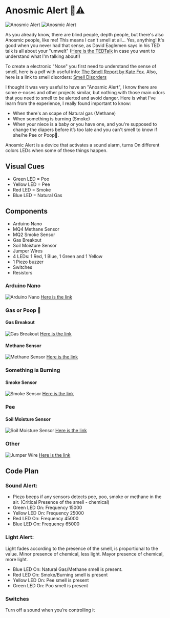 # Anosmic Alert :nose::warning:
![Anosmic Alert](https://github.com/linaangel/PhComp_repo/blob/master/AnosmicAlert/anosmicalert.jpg)
![Anosmic Alert](https://github.com/linaangel/PhComp_repo/blob/master/AnosmicAlert/components.png)

As you already know, there are blind people, depth people, but there's also Anosmic people, like me! This means I can't smell at all... Yes, anything! It's good when you never had that sense, as David Eaglemen says in his TED talk is all about your "umwelt" ([Here is the TEDTalk](https://www.ted.com/talks/david_eagleman_can_we_create_new_senses_for_humans) in case you want to understand what I'm talking about!)

To create a electronic "Nose" you first need to understand the sense of smell, here is a pdf with useful info: [The Smell Report by Kate Fox](https://github.com/linaangel/PhComp_repo/blob/master/midterm/smell.pdf). Also, here is a link to smell disorders: [Smell Disorders](https://www.nidcd.nih.gov/health/smell-disorders)

I thought it was very useful to have an "Anosmic Alert", I know there are some e-noses and other projects similar, but nothing with those main odors that you need to smell to be alerted and avoid danger. Here is what I've learn from the experience, I really found important to know:

* When there's an scape of Natural gas (Methane)
* When something is burning (Smoke)
* When your niece is a baby or you have one, and you're supposed to change the diapers before it’s too late and you can't smell to know if she/he Pee or Poop:poop:.

Anosmic Alert is a device that activates a sound alarm, turns On different colors LEDs when some of these things happen. 

## Visual Cues
* Green LED = Poo
* Yellow LED = Pee
* Red LED = Smoke
* Blue LED = Natural Gas

## Components
* Arduino Nano
* MQ4 Methane Sensor
* MQ2 Smoke Sensor
* Gas Breakout
* Soil Moisture Sensor
* Jumper Wires 
* 4 LEDs: 1 Red, 1 Blue, 1 Green and 1 Yellow
* 1 Piezo buzzer
* Switches
* Resistors

### Arduino Nano
![Arduino Nano](https://github.com/linaangel/PhComp_repo/blob/master/AnosmicAlert/nano.jpg) 
[Here is the link](https://www.amazon.com/gp/product/B00Q9YBO88/ref=oh_aui_detailpage_o06_s00?ie=UTF8&psc=1)

### Gas or Poop :poop:
#### Gas Breakout 
![Gas Breakout](https://github.com/linaangel/PhComp_repo/blob/master/AnosmicAlert/gasbreakout.jpg) 
[Here is the link](https://www.sparkfun.com/products/8891)

#### Methane Sensor
![Methane Sensor](https://github.com/linaangel/PhComp_repo/blob/master/AnosmicAlert/methanesensor.jpg) 
[Here is the link](https://www.sparkfun.com/products/9404)

### Something is Burning
#### Smoke Sensor 
![Smoke Sensor](https://github.com/linaangel/PhComp_repo/blob/master/AnosmicAlert/smoke.jpg) 
[Here is the link](https://www.amazon.com/gp/product/B01F2X3VY6/ref=oh_aui_detailpage_o02_s00?ie=UTF8&psc=1)

### Pee
#### Soil Moisture Sensor
![Soil Moisture Sensor](https://github.com/linaangel/PhComp_repo/blob/master/AnosmicAlert/humiditysensor.jpg) 
[Here is the link](https://www.sparkfun.com/products/13322)

### Other
![Jumper Wire](https://github.com/linaangel/PhComp_repo/blob/master/AnosmicAlert/jumperwire.jpg) 
[Here is the link](https://www.amazon.com/gp/product/B01LZF1ZSZ/ref=oh_aui_detailpage_o00_s00?ie=UTF8&psc=1)

## Code Plan
### Sound Alert: 
* Piezo beeps if any sensors detects pee, poo, smoke or methane in the air.
(Critical Presence of the smell - chemical)
* Green LED On: Frequency 15000
* Yellow LED On: Frequency  25000
* Red LED On: Frequency 45000
* Blue LED On: Frequency 65000

### Light Alert:
Light fades according to the presence of the smell, is proportional to the value. Minor presence of chemical, less light. Mayor presence of chemical, more light.
* Blue LED On: Natural Gas/Methane smell is present. 
* Red LED On: Smoke/Burning smell is present
* Yellow LED On: Pee smell is present
* Green LED On:  Poo smell is present

### Switches
Turn off a sound when you’re controlling it

